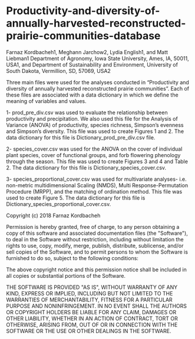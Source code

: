 # Productivity-and-diversity-of-annually-harvested-reconstructed-prairie-communities-database
Farnaz Kordbacheh1, Meghann Jarchow2, Lydia English1, and Matt Liebman1
Department of Agronomy, Iowa State University, Ames, IA, 50011, USA1, and Department of Sustainability and Environment, University of South Dakota, Vermillion, SD, 57069, USA2


Three main files were used for the analyses conducted in “Productivity and diversity of annually harvested reconstructed prairie communities”. Each of these files are associated with a data dictionary in which we define the meaning of variables and values.

1- prod_pre_div.csv was used to evaluate the relationship between productivity and precipitation. We also used this file for the Analysis of Variance (ANOVA) of productivity, species richness, Simpson’s evenness and Simpson’s diversity. This file was used to create Figures 1 and 2. The data dictionary for this file is Dictionary_prod_pre_div.csv file. 

2-	species_cover.csv was used for the ANOVA on the cover of individual plant species, cover of functional groups, and forb flowering phenology through the season. This file was used to create Figures 3 and 4 and Table 2. The data dictionary for this file is Dictionary_species_cover.csv. 

3-	species_proportional_cover.csv was used for multivariate analyses- i.e. non-metric multidimensional Scaling (NMDS), Multi Response-Permutation Procedure (MRPP), and the matching of ordination method. This file was used to create Figure 5. The data dictionary for this file is Dictionary_species_proportional_cover.csv. 



Copyright (c) 2018 Farnaz Kordbacheh  
 
Permission is hereby granted, free of charge, to any person obtaining a copy
of this software and associated documentation files (the "Software"), to deal
in the Software without restriction, including without limitation the rights
to use, copy, modify, merge, publish, distribute, sublicense, and/or sell
copies of the Software, and to permit persons to whom the Software is
furnished to do so, subject to the following conditions:
 
The above copyright notice and this permission notice shall be included in all
copies or substantial portions of the Software.
 
THE SOFTWARE IS PROVIDED "AS IS", WITHOUT WARRANTY OF ANY KIND, EXPRESS OR
IMPLIED, INCLUDING BUT NOT LIMITED TO THE WARRANTIES OF MERCHANTABILITY,
FITNESS FOR A PARTICULAR PURPOSE AND NONINFRINGEMENT. IN NO EVENT SHALL THE
AUTHORS OR COPYRIGHT HOLDERS BE LIABLE FOR ANY CLAIM, DAMAGES OR OTHER
LIABILITY, WHETHER IN AN ACTION OF CONTRACT, TORT OR OTHERWISE, ARISING FROM,
OUT OF OR IN CONNECTION WITH THE SOFTWARE OR THE USE OR OTHER DEALINGS IN THE
SOFTWARE.
